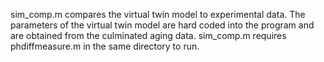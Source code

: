 sim_comp.m compares the virtual twin model to experimental data.
The parameters of the virtual twin model are hard coded into the program and are obtained from the culminated aging data.
sim_comp.m requires phdiffmeasure.m in the same directory to run.
